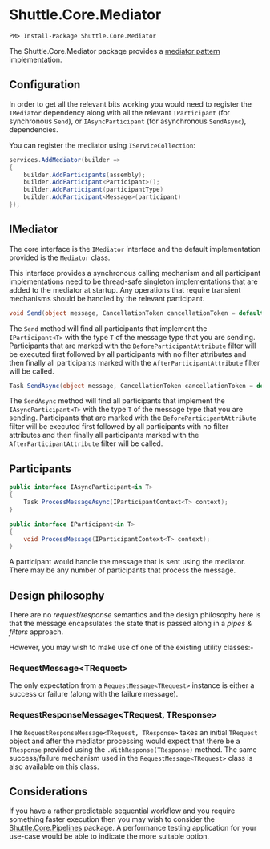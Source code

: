 # Shuttle.Core.Mediator

```
PM> Install-Package Shuttle.Core.Mediator
```

The Shuttle.Core.Mediator package provides a [mediator pattern](https://en.wikipedia.org/wiki/Mediator_pattern) implementation.

## Configuration

In order to get all the relevant bits working you would need to register the `IMediator` dependency along with all the relevant `IParticipant` (for synchronous `Send`), or `IAsyncParticipant` (for asynchronous `SendAsync`), dependencies.

You can register the mediator using `IServiceCollection`:

```c#
services.AddMediator(builder =>
{
    builder.AddParticipants(assembly);
    builder.AddParticipant<Participant>();
    builder.AddParticipant(participantType)
    builder.AddParticipant<Message>(participant)
});
```

## IMediator

The core interface is the `IMediator` interface and the default implementation provided is the `Mediator` class.

This interface provides a synchronous calling mechanism and all participant implementations need to be thread-safe singleton implementations that are added to the mediator at startup.  Any operations that require transient mechanisms should be handled by the relevant participant.

```c#
void Send(object message, CancellationToken cancellationToken = default);
```

The `Send` method will find all participants that implement the `IParticipant<T>` with the type `T` of the message type that you are sending.  Participants that are marked with the `BeforeParticipantAttribute` filter will be executed first followed by all participants with no filter attributes and then finally all participants marked with the `AfterParticipantAttribute` filter will be called.

```c#
Task SendAsync(object message, CancellationToken cancellationToken = default);
```

The `SendAsync` method will find all participants that implement the `IAsyncParticipant<T>` with the type `T` of the message type that you are sending.  Participants that are marked with the `BeforeParticipantAttribute` filter will be executed first followed by all participants with no filter attributes and then finally all participants marked with the `AfterParticipantAttribute` filter will be called.

## Participants

```c#
public interface IAsyncParticipant<in T>
{
    Task ProcessMessageAsync(IParticipantContext<T> context);
}

public interface IParticipant<in T>
{
    void ProcessMessage(IParticipantContext<T> context);
}
```

A participant would handle the message that is sent using the mediator.  There may be any number of participants that process the message. 

## Design philosophy

There are no *request/response* semantics and the design philosophy here is that the message encapsulates the state that is passed along in a *pipes & filters* approach.

However, you may wish to make use of one of the existing utility classes:-

### RequestMessage\<TRequest\>

The only expectation from a `RequestMessage<TRequest>` instance is either a success or failure (along with the failure message).

### RequestResponseMessage\<TRequest, TResponse\>

The `RequestResponseMessage<TRequest, TResponse>` takes an initial `TRequest` object and after the mediator processing would expect that there be a `TResponse` provided using the `.WithResponse(TResponse)` method.  The same success/failure mechanism used in the `RequestMessage<TRequest>` class is also available on this class.

## Considerations

If you have a rather predictable sequential workflow and you require something faster execution then you may wish to consider the [Shuttle.Core.Pipelines](http://shuttle.github.io/shuttle-core/shuttle-core-pipelines) package.  A performance testing application for your use-case would be able to indicate the more suitable option.
